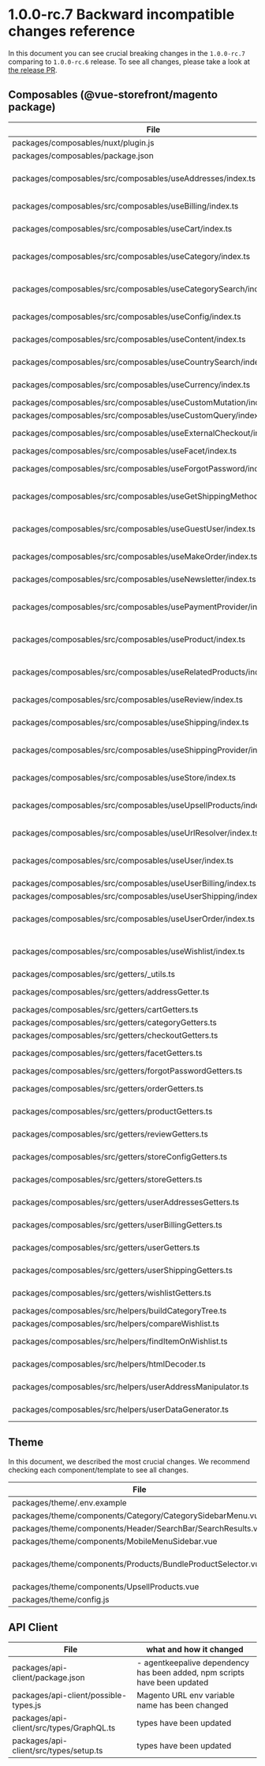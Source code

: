 # 1.0.0-rc.7 Backward incompatible changes reference

In this document you can see crucial breaking changes in the `1.0.0-rc.7` comparing to `1.0.0-rc.6` release. To see all changes, please take a look at [the release PR](https://github.com/vuestorefront/magento2/pull/949/files).

## Composables (@vue-storefront/magento package)

| File                                                                | what and how it changed                                                                                                                                                                   |
|---------------------------------------------------------------------|-------------------------------------------------------------------------------------------------------------------------------------------------------------------------------------------|
| packages/composables/nuxt/plugin.js                                 | Has been moved to packages/theme/modules/magento/plugin.ts                                                                                                                                |
| packages/composables/package.json                                   | build scripts have been changed                                                                                                                                                           |
| packages/composables/src/composables/useAddresses/index.ts          | - Marked as deprecated - use packages/theme/modules/customer/composables/useAddresses/index.ts instead, return values of the useAddresses composable have been changed                    |
| packages/composables/src/composables/useBilling/index.ts            | - Marked as deprecated - use packages/theme/composables/useBilling/index.ts instead, return values of the useBilling composable have been changed                                         |
| packages/composables/src/composables/useCart/index.ts               | - Marked as deprecated - use packages/theme/composables/useCart/index.ts instead, return values of the useCart composable have been changed                                               |
| packages/composables/src/composables/useCategory/index.ts           | - Marked as deprecated - use packages/theme/modules/catalog/category/composables/useCategory/index.ts instead,return values of the useCategory composable have been changed               |
| packages/composables/src/composables/useCategorySearch/index.ts     | - Marked as deprecated - use packages/theme/modules/catalog/category/composables/useCatgegorySearch/index.ts instead                                                                      |
| packages/composables/src/composables/useConfig/index.ts             | - Marked as deprecated - use packages/theme/composables/useConfig/index.ts instead                                                                                                        |
| packages/composables/src/composables/useContent/index.ts            | - Marked as deprecated - use packages/theme/composables/useContent/index.ts instead, return values of the useContent composable have been changed                                         |
| packages/composables/src/composables/useCountrySearch/index.ts      | - Marked as deprecated - use packages/theme/composables/useCountry/index.ts instead, return values of the useCountrySearch composable have been changed                                   |
| packages/composables/src/composables/useCurrency/index.ts           | - Marked as deprecated - use packages/theme/composables/useCurrency/index.ts instead, return values of the useCurrency composable have been changed                                       |
| packages/composables/src/composables/useCustomMutation/index.ts     | - Marked as deprecated - use the useApi composable to send custom mutations                                                                                                               |
| packages/composables/src/composables/useCustomQuery/index.ts        | - Marked as deprecated - use the useApi composable to send custom mutations                                                                                                               |
| packages/composables/src/composables/useExternalCheckout/index.ts   | - Marked as deprecated - use packages/theme/composables/useExternalCheckout/index.ts instead                                                                                              |
| packages/composables/src/composables/useFacet/index.ts              | - Marked as deprecated - use packages/theme/composables/useFacet/index.ts instead                                                                                                         |
| packages/composables/src/composables/useForgotPassword/index.ts     | - Marked as deprecated - use packages/theme/modules/customer/composables/useForgotPassword/index.ts instead                                                                               |
| packages/composables/src/composables/useGetShippingMethods/index.ts | - Marked as deprecated - use packages/theme/composables/useGetShippingMethods/index.ts instead, return values of the useGetShippingMethods composable have been changed                   |
| packages/composables/src/composables/useGuestUser/index.ts          | - Marked as deprecated - use packages/theme/modules/customer/composables/useGuestUser/index.ts instead, return values of the useGuestUser composable have been changed                    |
| packages/composables/src/composables/useMakeOrder/index.ts          | - Marked as deprecated - use packages/theme/composables/useMakeOrder/index.ts instead, return values of the useMakeOrder composable have been changed                                     |
| packages/composables/src/composables/useNewsletter/index.ts         | - Marked as deprecated - use packages/theme/composables/useNewsletter/index.ts instead                                                                                                    |
| packages/composables/src/composables/usePaymentProvider/index.ts    | - Marked as deprecated - use packages/theme/composables/usePaymentProvider/index.ts instead, return values of the usePaymentProvider composable have been changed                         |
| packages/composables/src/composables/useProduct/index.ts            | - Marked as deprecated - use packages/theme/modules/catalog/product/composables/useProduct/index.ts instead, return values of the useProduct composable have been changed                 |
| packages/composables/src/composables/useRelatedProducts/index.ts    | - Marked as deprecated - use packages/theme/modules/catalog/product/composables/useRelatedProducts/index.ts instead, return values of the useRelatedProducts composable have been changed |
| packages/composables/src/composables/useReview/index.ts             | - Marked as deprecated - use packages/theme/composables/useReview/index.ts instead, return values of the useReview composable have been changed                                           |
| packages/composables/src/composables/useShipping/index.ts           | - Marked as deprecated - use packages/theme/composables/useShipping/index.ts instead, return values of the useShipping composable have been changed                                       |
| packages/composables/src/composables/useShippingProvider/index.ts   | - Marked as deprecated - use packages/theme/composables/useShippingProvider/index.ts instead, return values of the useShippingProvider composable have been changed                       |
| packages/composables/src/composables/useStore/index.ts              | - Marked as deprecated - use packages/theme/composables/useStore/index.ts instead, return values of the useStore composable have been changed                                             |
| packages/composables/src/composables/useUpsellProducts/index.ts     | - Marked as deprecated - use packages/theme/modules/catalog/product/composables/useUpsellProducts/index.ts instead, return values of the useUpsellProducts composable have been changed   |
| packages/composables/src/composables/useUrlResolver/index.ts        | - Marked as deprecated - use packages/theme/composables/useUrlResolver/index.ts instead, return values of the useUrlResolver composable have been changed                                 |
| packages/composables/src/composables/useUser/index.ts               | - Marked as deprecated - use packages/theme/modules/customer/composables/useUser/index.ts instead, return values of the useUser composable have been changed                              |
| packages/composables/src/composables/useUserBilling/index.ts        | - Marked as deprecated                                                                                                                                                                    |
| packages/composables/src/composables/useUserShipping/index.ts       | - Marked as deprecated                                                                                                                                                                    |
| packages/composables/src/composables/useUserOrder/index.ts          | - Marked as deprecated - use packages/theme/modules/customer/composables/useUserOrder/index.ts instead, return values of the useUserOrder composable have been changed                    |
| packages/composables/src/composables/useWishlist/index.ts           | - Marked as deprecated - use packages/theme/modules/wishlist/composables/useWishlist/index.ts instead, return values of the useWishlist composable have been changed                      |
| packages/composables/src/getters/_utils.ts                          | - marked as deprecated. Use packages/theme/getters/_utils.ts instead                                                                                                                      |
| packages/composables/src/getters/addressGetter.ts                   | - marked as deprecated. Use packages/theme/modules/customer/getters/addressGetter.ts instead                                                                                              |
| packages/composables/src/getters/cartGetters.ts                     | - marked as deprecated. Use packages/theme/getters/cartGetters.ts instead                                                                                                                 |
| packages/composables/src/getters/categoryGetters.ts                 | - marked as deprecated                                                                                                                                                                    |
| packages/composables/src/getters/checkoutGetters.ts                 | - marked as deprecated. Use packages/theme/getters/checkoutGetters.ts instead                                                                                                             |
| packages/composables/src/getters/facetGetters.ts                    | - marked as deprecated. Use packages/theme/getters/packages/theme/getters/facetGetters.ts instead                                                                                         |
| packages/composables/src/getters/forgotPasswordGetters.ts           | - marked as deprecated.                                                                                                                                                                   |
| packages/composables/src/getters/orderGetters.ts                    | - marked as deprecated. Use packages/theme/getters/packages/theme/getters/orderGetters.ts instead                                                                                         |
| packages/composables/src/getters/productGetters.ts                  | - marked as deprecated. Use packages/theme/modules/catalog/product/getters/productGetters.ts instead                                                                                      |
| packages/composables/src/getters/reviewGetters.ts                   | - marked as deprecated. Use packages/theme/getters/packages/theme/getters/reviewGetters.ts instead                                                                                        |
| packages/composables/src/getters/storeConfigGetters.ts              | - marked as deprecated. Use packages/theme/getters/packages/theme/getters/storeConfigGetters.ts instead                                                                                   |
| packages/composables/src/getters/storeGetters.ts                    | - marked as deprecated. Use packages/theme/getters/packages/theme/getters/storeGetters.ts instead                                                                                         |
| packages/composables/src/getters/userAddressesGetters.ts            | - marked as deprecated. Use packages/theme/modules/customer/getters/userAddressesGetters.ts instead                                                                                       |
| packages/composables/src/getters/userBillingGetters.ts              | - marked as deprecated. Use packages/theme/modules/customer/getters/userBillingGetters.ts instead                                                                                         |
| packages/composables/src/getters/userGetters.ts                     | - marked as deprecated. Use packages/theme/modules/customer/getters/userGetters.ts instead                                                                                                |
| packages/composables/src/getters/userShippingGetters.ts             | - marked as deprecated. Use packages/theme/modules/customer/getters/userShippingGetters.ts instead                                                                                        |
| packages/composables/src/getters/wishlistGetters.ts                 | - marked as deprecated. Use packages/theme/getters/packages/theme/getters/wishlistGetters.ts instead                                                                                      |
| packages/composables/src/helpers/buildCategoryTree.ts               | - marked as deprecated                                                                                                                                                                    |
| packages/composables/src/helpers/compareWishlist.ts                 | - marked as deprecated                                                                                                                                                                    |
| packages/composables/src/helpers/findItemOnWishlist.ts              | - marked as deprecated. Use packages/theme/modules/wishlist/helpers/findItemOnWishlist.ts instead                                                                                         |
| packages/composables/src/helpers/htmlDecoder.ts                     | - marked as deprecated. Use packages/theme/modules/wishlist/helpers/htmlDecoder.ts instead                                                                                                |
| packages/composables/src/helpers/userAddressManipulator.ts          | - marked as deprecated. Use packages/theme/modules/customer/helpers/userAddressManipulator.ts instead                                                                                     |
| packages/composables/src/helpers/userDataGenerator.ts               | - marked as deprecated. Use packages/theme/modules/customer/helpers/generateUserData.ts instead                                                                                           |

## Theme

In this document, we described the most crucial changes. We recommend checking each component/template to see all changes.

| File                                                         | what and how it changed                                                                                                 |
|--------------------------------------------------------------|-------------------------------------------------------------------------------------------------------------------------|
| packages/theme/.env.example                                  | Variables’ names have been changed                                                                                      |
| packages/theme/components/Category/CategorySidebarMenu.vue   | The component has been removed                                                                                          |
| packages/theme/components/Header/SearchBar/SearchResults.vue | Search results for categories have been removed                                                                         |
| packages/theme/components/MobileMenuSidebar.vue              | The component has been removed                                                                                          |
| packages/theme/components/Products/BundleProductSelector.vue | The component has been removed. Use packages/theme/modules/catalog/product/components/BundleProductSelector.vue instead |
| packages/theme/components/UpsellProducts.vue                 | The component has been removed                                                                                          |
| packages/theme/config.js                                     | This file has been deleted. Use ENV variables instead                                                                   |

## API Client

| File                                     | what and how it changed                                                   |
|------------------------------------------|---------------------------------------------------------------------------|
| packages/api-client/package.json         | - agentkeepalive dependency has been added, npm scripts have been updated |
| packages/api-client/possible-types.js    | Magento URL env variable name has been changed                            |
| packages/api-client/src/types/GraphQL.ts | types have been updated                                                   |
| packages/api-client/src/types/setup.ts   | types have been updated                                                   |
